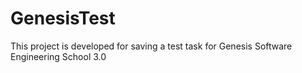 # GenesisTest
This project is developed for saving a test task for Genesis Software Engineering School 3.0
